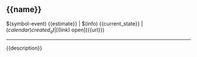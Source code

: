 ## {{name}}

$(symbol-event) {{estimate}} | $(info) {{current_state}} | $(calendar) {{created_at}} | [$(link) open]({{url}})

---

{{description}}
